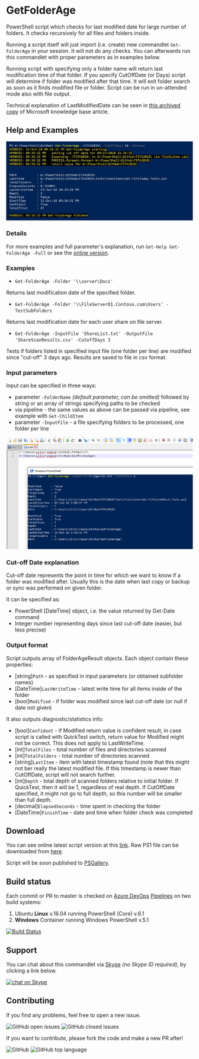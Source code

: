 # GetFolderAge

PowerShell script which checks for last modified date for large number of folders.
It checks recursively for all files and folders inside.

Running a script itself will just import (i.e. create) new commandlet `Get-FolderAge` in your session.
It will not do any checks.
You can afterwards run this commandlet with proper parameters as in examples below.

Running script with specifying only a folder name will return last modification time of that folder.
If you specify CutOffDate (or Days) script will determine if folder was modified after that time. It will exit folder search as soon as it finds modified file or folder.
Script can be run in un-attended mode also with file output.

Technical explanation of LastModifiedDate can be seen in [this archived copy](https://web.archive.org/web/20110604022236/http://support.microsoft.com/kb/299648) of Microsoft knowledge base article.

## Help and Examples

![Screenshot 1](img/Screenshot_1.jpg)

### Details

For more examples and full parameter's explanation, run `Get-Help Get-FolderAge -Full` or see the [online version](Get-FolderAge.md).

### Examples

* `Get-FolderAge -Folder '\\server\Docs'`

Returns last modification date of the specified folder.

* `Get-FolderAge -Folder '\\FileServer01.Contoso.com\Users' -TestSubFolders`

Returns last modification date for each user share on file server.

* `Get-FolderAge -InputFile 'ShareList.txt' -OutputFile 'ShareScanResults.csv' -CutoffDays 3`

Tests if folders listed in specified input file (one folder per line) are modified since "cut-off" 3 days ago. Results are saved to file in csv format.

### Input parameters

Input can be specified in three ways:

* parameter `-FolderName` _(default parameter, can be omitted)_ followed by string or an array of strings specifying paths to be checked
* via pipeline - the same values as above can be passed via pipeline, see example with `Get-ChildItem`
* parameter `-InputFile` - a file specifying folders to be processed, one folder per line

![Screenshot 2](img/Screenshot_2.png)

### Cut-off Date explanation

Cut-off date represents the point in time for which we want to know if a folder was modified after.
Usually this is the date when last copy or backup or sync was performed on given folder.

It can be specified as:

* PowerShell [DateTime] object, i.e. the value returned by Get-Date command
* Integer number representing days since last cut-off date (easier, but less precise)

### Output format

Script outputs array of FolderAgeResult objects. Each object contain these properties:

* [string]`Path` - as specified in input parameters (or obtained subfolder names)
* [DateTime]`LastWriteTime` - latest write time for all items inside of the folder
* [bool]`Modified` - if folder was modified since last cut-off date (or null if date not given)

It also outputs diagnostic/statistics info:

* [bool]`Confident` - if Modified return value is confident result, in case script is called with QuickTest switch, return value for Modified might not be correct. This does not apply to LastWriteTime.
* [int]`TotalFiles` - total number of files and directories scanned
* [int]`TotalFolders` - total number of directories scanned
* [string]`LastItem` - item with latest timestamp found (note that this might not ber really the latest modified file. If this timestamp is newer than CutOffDate, script will not search further.
* [int]`Depth` - total depth of scanned folders relative to initial folder. If QuickTest, then it will be 1, regardless of real depth. If CutOffDate specified, it might not go to full depth, so this number will be smaller than full depth.
* [decimal]`ElapsedSeconds` - time spent in checking the folder
* [DateTime]`FinishTime` - date and time when folder check was completed

## Download

You can see online latest script version at this [link](https://github.com/iricigor/GetFolderAge/blob/master/Get-FolderAge.ps1).
Raw PS1 file can be downloaded from [here](https://raw.githubusercontent.com/iricigor/GetFolderAge/master/Get-FolderAge.ps1).

Script will be soon published to [PSGallery](https://www.powershellgallery.com).

## Build status

Each commit or PR to master is checked on [Azure DevOps](https://azure.microsoft.com/en-us/services/devops/) [Pipelines](https://azure.microsoft.com/en-us/services/devops/pipelines/) on two build systems:

1. Ubuntu **Linux** v.16.04 running PowerShell (Core) v.6.1
2. **Windows** Container running Windows PowerShell v.5.1

[![Build Status](https://dev.azure.com/iiric/GetFolderAge/_apis/build/status/GetFolderAge-CI)](https://dev.azure.com/iiric/GetFolderAge/_build/latest?definitionId=5)

## Support

You can chat about this commandlet via [Skype](https://www.skype.com) _(no Skype ID required)_, by clicking a link below.

[![chat on Skype](https://img.shields.io/badge/chat-on%20Skype-blue.svg?style=flat)](https://join.skype.com/hQMRyp7kwjd2)

## Contributing

If you find any problems, feel free to open a new issue.

![GitHub open issues](https://img.shields.io/github/issues/iricigor/GetFolderAge.svg?style=flat)
![GitHub closed issues](https://img.shields.io/github/issues-closed/iricigor/GetFolderAge.svg?style=flat)

If you want to contribute, please fork the code and make a new PR after!

![GitHub](https://img.shields.io/github/license/iricigor/GetFolderAge.svg?style=flat)
![GitHub top language](https://img.shields.io/github/languages/top/iricigor/GetFolderAge.svg?style=flat)